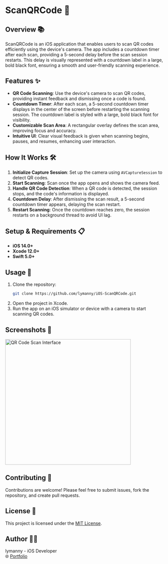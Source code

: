 # ScanQRCode 📱

## Overview 📚
ScanQRCode is an iOS application that enables users to scan QR codes efficiently using the device's camera. The app includes a countdown timer after each scan, providing a 5-second delay before the scan session restarts. This delay is visually represented with a countdown label in a large, bold black font, ensuring a smooth and user-friendly scanning experience.

## Features ✨

- **QR Code Scanning**: Use the device's camera to scan QR codes, providing instant feedback and dismissing once a code is found.
- **Countdown Timer**: After each scan, a 5-second countdown timer displays in the center of the screen before restarting the scanning session. The countdown label is styled with a large, bold black font for visibility.
- **Customizable Scan Area**: A rectangular overlay defines the scan area, improving focus and accuracy.
- **Intuitive UI**: Clear visual feedback is given when scanning begins, pauses, and resumes, enhancing user interaction.

## How It Works 🛠️

1. **Initialize Capture Session**: Set up the camera using `AVCaptureSession` to detect QR codes.
2. **Start Scanning**: Scan once the app opens and shows the camera feed.
3. **Handle QR Code Detection**: When a QR code is detected, the session stops, and the code's information is displayed.
4. **Countdown Delay**: After dismissing the scan result, a 5-second countdown timer appears, delaying the scan restart.
5. **Restart Scanning**: Once the countdown reaches zero, the session restarts on a background thread to avoid UI lag.

## Setup & Requirements 📋

- **iOS 14.0+**
- **Xcode 12.0+**
- **Swift 5.0+**

## Usage 🚀

1. Clone the repository:
    ```bash
    git clone https://github.com/lymanny/iOS-ScanQRCode.git
    ```
2. Open the project in Xcode.
3. Run the app on an iOS simulator or device with a camera to start scanning QR codes.

## Screenshots 📸

<img src="https://github.com/user-attachments/assets/3d7ed4ab-82cc-41bf-b44e-e69ad328aaf2" alt="QR Code Scan Interface" width="400"/>

## Contributing 🤝
Contributions are welcome! Please feel free to submit issues, fork the repository, and create pull requests.

## License 📄
This project is licensed under the [MIT License](LICENSE).

## Author 👩‍💻
lymanny - iOS Developer  
🌐 [Portfolio](https://lymanny.onrender.com)
